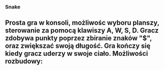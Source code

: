 ### **Snake**
Prosta gra w konsoli, możliwośc wyboru planszy, sterowanie za pomocą klawiszy A, W, S, D. Gracz zdobywa punkty poprzez zbiranie znaków "$", oraz zwiększać swoją długość. 
Gra kończy się kiedy gracz uderzy w swoje ciało.
Możliwości rozbudowy: 
- 
